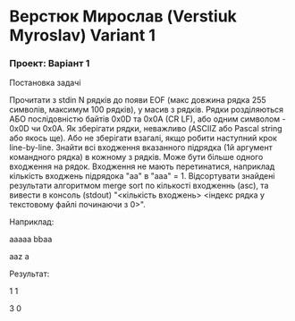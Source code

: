 # Верстюк Мирослав (Verstiuk Myroslav) Variant 1

### Проект: Варіант 1

Постановка задачі

Прочитати з stdin N рядків до появи EOF (макс довжина рядка 255 символів, максимум 100 рядків), у масив з рядків. Рядки розділяються АБО послідовністю байтів 0x0D та 0x0A (CR LF), або одним символом - 0x0D чи 0x0A.
Як зберігати рядки, неважливо (ASCIIZ або Pascal string або якось ще). Або не зберігати взагалі, якщо робити наступний крок line-by-line.
Знайти всі входження вказанного підрядка (1й аргумент командного рядка) в кожному з рядків. Може бути більше одного входження на рядок.
Входження не мають перетинатися, наприклад кількість входжень підрядока "aa" в "aaa" = 1.
Відсортувати знайдені результати алгоритмом merge sort по кількості входженнь (asc), та вивести в консоль (stdout)  "<кількість входжень> <індекс рядка у текстовому файлі починаючи з 0>".

Наприклад:

aaaaa bbaa

aaz a

Результат:

1 1

3 0
